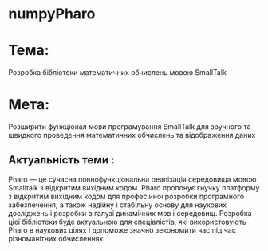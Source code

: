 # numpyPharo
# Тема:
Розробка бібліотеки математичних обчислень мовою SmallTalk
# Мета:
Розширити функціонал мови програмування SmallTalk для зручного та швидкого проведення математичних  обчислень та відображення даних
## Актуальність теми :
Pharo — це сучасна повнофункціональна реалізація середовища мовою Smalltalk з відкритим вихідним кодом. Pharo пропонує гнучку платформу з відкритим вихідним кодом для професійної розробки програмного забезпечення, а також надійну і стабільну основу для наукових досліджень і розробки в галузі динамічних мов і середовищ. Розробка цієї бібліотеки буде актуальною для спеціалістів, які використовують Pharo в наукових цілях і допоможе значно зекономити час під час різноманітних обчисленнях.
